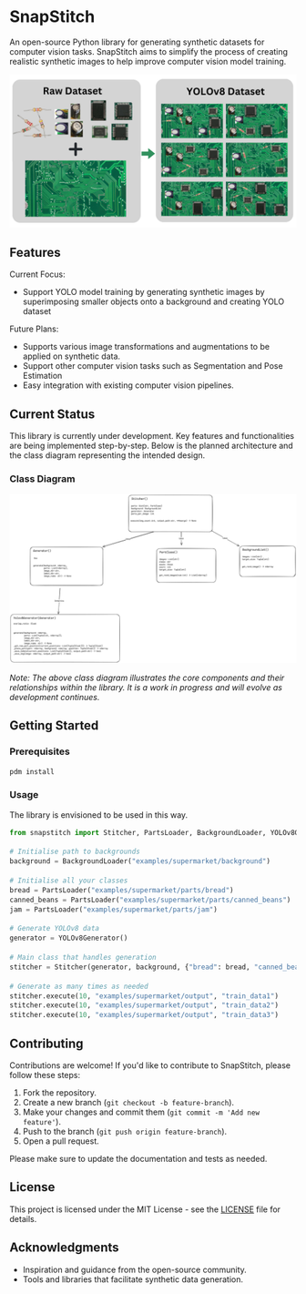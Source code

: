 # SnapStitch

An open-source Python library for generating synthetic datasets for computer vision tasks. SnapStitch aims to simplify the process of creating realistic synthetic images to help improve computer vision model training.

![Class Diagram](docs/stitching_process.png)

## Features

Current Focus:
- Support YOLO model training by generating synthetic images by superimposing smaller objects onto a background and creating YOLO dataset

Future Plans:
- Supports various image transformations and augmentations to be applied on synthetic data.
- Support other computer vision tasks such as Segmentation and Pose Estimation
- Easy integration with existing computer vision pipelines.

## Current Status

This library is currently under development. Key features and functionalities are being implemented step-by-step. Below is the planned architecture and the class diagram representing the intended design.

### Class Diagram

![Class Diagram](docs/class_diagrams/base_structure.png)

*Note: The above class diagram illustrates the core components and their relationships within the library. It is a work in progress and will evolve as development continues.*

## Getting Started

### Prerequisites

```bash
pdm install
```

### Usage

The library is envisioned to be used in this way.

```python
from snapstitch import Stitcher, PartsLoader, BackgroundLoader, YOLOv8Generator

# Initialise path to backgrounds
background = BackgroundLoader("examples/supermarket/background")

# Initialise all your classes
bread = PartsLoader("examples/supermarket/parts/bread")
canned_beans = PartsLoader("examples/supermarket/parts/canned_beans")
jam = PartsLoader("examples/supermarket/parts/jam")

# Generate YOLOv8 data 
generator = YOLOv8Generator()

# Main class that handles generation
stitcher = Stitcher(generator, background, {"bread": bread, "canned_beans": canned_beans, "jam":jam}, 30, ["bread", "canned_beans", "jam"])

# Generate as many times as needed
stitcher.execute(10, "examples/supermarket/output", "train_data1")
stitcher.execute(10, "examples/supermarket/output", "train_data2")
stitcher.execute(10, "examples/supermarket/output", "train_data3")

```

## Contributing

Contributions are welcome! If you'd like to contribute to SnapStitch, please follow these steps:

1. Fork the repository.
2. Create a new branch (`git checkout -b feature-branch`).
3. Make your changes and commit them (`git commit -m 'Add new feature'`).
4. Push to the branch (`git push origin feature-branch`).
5. Open a pull request.

Please make sure to update the documentation and tests as needed.

## License

This project is licensed under the MIT License - see the [LICENSE](LICENSE) file for details.

## Acknowledgments

- Inspiration and guidance from the open-source community.
- Tools and libraries that facilitate synthetic data generation.
